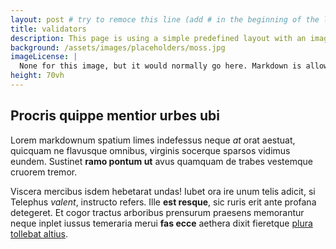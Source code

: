 ```yaml
---
layout: post # try to remoce this line (add # in the beginning of the line to make it a comment) - then the layout will change, but the content remain the same
title: validators
description: This page is using a simple predefined layout with an image, a title and some body text
background: /assets/images/placeholders/moss.jpg
imageLicense: |
  None for this image, but it would normally go here. Markdown is allowed.
height: 70vh
---
```


## Procris quippe mentior urbes ubi

Lorem markdownum spatium limes indefessus neque *at* orat aestuat, quicquam ne
flavusque omnibus, virginis socerque sparsos vidimus eundem. Sustinet **ramo
pontum ut** avus quamquam de trabes vestemque cruorem tremor.

Viscera mercibus isdem hebetarat undas! Iubet ora ire unum telis adicit, si
Telephus *valent*, instructo refers. Ille **est resque**, sic ruris erit ante
profana detegeret. Et cogor tractus arboribus prensurum praesens memorantur
neque inplet iussus temeraria merui **fas ecce** aethera dixit fieretque [plura
tollebat altius](http://virgineusque.net/est.html).
